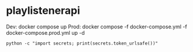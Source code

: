 # playlistenerapi

Dev:
    docker compose up
Prod:
    docker compose -f docker-compose.yml -f docker-compose.prod.yml up -d

    python -c "import secrets; print(secrets.token_urlsafe())"